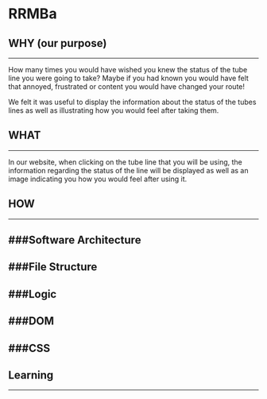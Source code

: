 # RRMBa

## **WHY (our purpose)**
----------

How many times you would have wished you knew the status of the tube line you were going to take? Maybe if you had known you would have felt that annoyed, frustrated or content you would have changed your route!

We felt it was useful to display the information about the status of the tubes lines as well as illustrating how you would feel after taking them.


## **WHAT**
----------

In our website, when clicking on the tube line that you will be using, the information regarding the status of the line will be displayed as well as an image indicating you how you would feel after using it.


## **HOW**
---------

###Software Architecture
--------


###File Structure
--------

###Logic
--------
###DOM
--------

###CSS
--------

## **Learning**
---------
